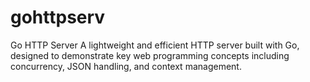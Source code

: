 # gohttpserv
Go HTTP Server A lightweight and efficient HTTP server built with Go, designed to demonstrate key web programming concepts including concurrency, JSON handling, and context management. 
